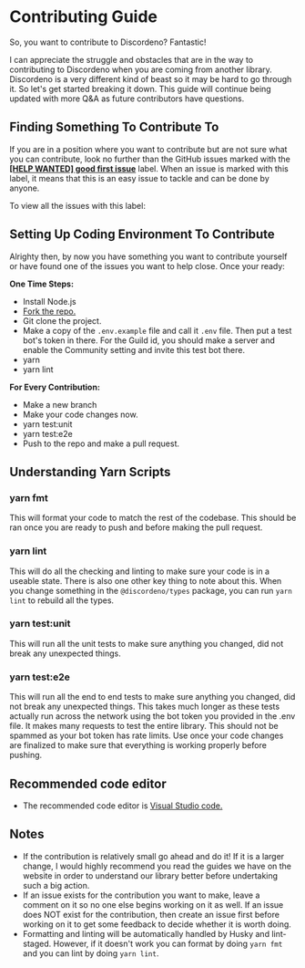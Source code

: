 # Contributing Guide

So, you want to contribute to Discordeno? Fantastic!

I can appreciate the struggle and obstacles that are in the way to contributing to Discordeno when you are coming from another library. Discordeno is a very different kind of beast so it may be hard to go through it. So let's get started breaking it down. This guide will continue being updated with more Q&A as future contributors have questions.

## Finding Something To Contribute To

If you are in a position where you want to contribute but are not sure what you can contribute, look no further than the GitHub issues marked with the [**[HELP WANTED] good first issue**](https://github.com/discordeno/discordeno/issues?q=is%3Aopen+is%3Aissue+label%3A%22%5BHELP+WANTED%5D+good+first+issue%22) label. When an issue is marked with this label, it means that this is an easy issue to tackle and can be done by anyone.

To view all the issues with this label:

## Setting Up Coding Environment To Contribute

Alrighty then, by now you have something you want to contribute yourself or have found one of the issues you want to help close. Once your ready:

**One Time Steps:**

- Install Node.js
- [Fork the repo.](https://github.com/discordeno/discordeno/fork)
- Git clone the project.
- Make a copy of the `.env.example` file and call it `.env` file. Then put a test bot's token in there. For the Guild id, you should make a server and enable the Community setting and invite this test bot there.
- yarn
- yarn lint

**For Every Contribution:**

- Make a new branch
- Make your code changes now.
- yarn test:unit
- yarn test:e2e
- Push to the repo and make a pull request.


## Understanding Yarn Scripts

### yarn fmt

This will format your code to match the rest of the codebase. This should be ran once you are ready to push and before making the pull request.

### yarn lint

This will do all the checking and linting to make sure your code is in a useable state. There is also one other key thing to note about this. When you change something in the `@discordeno/types` package, you can run `yarn lint` to rebuild all the types.

### yarn test:unit

This will run all the unit tests to make sure anything you changed, did not break any unexpected things.

### yarn test:e2e

This will run all the end to end tests to make sure anything you changed, did not break any unexpected things. This takes much longer as these tests actually run across the network using the bot token you provided in the .env file. It makes many requests to test the entire library. This should not be spammed as your bot token has rate limits. Use once your code changes are finalized to make sure that everything is working properly before pushing.

## Recommended code editor

- The recommended code editor is [Visual Studio code.](https://code.visualstudio.com)


## Notes

- If the contribution is relatively small go ahead and do it! If it is a larger change, I would highly recommend you read the guides we have on the website in order to understand our library better before undertaking such a big action.
- If an issue exists for the contribution you want to make, leave a comment on it so no one else begins working on it as well. If an issue does NOT exist for the contribution, then create an issue first before working on it to get some feedback to decide whether it is worth doing.
- Formatting and linting will be automatically handled by Husky and lint-staged. However, if it doesn't work you can format by doing `yarn fmt` and you can lint by doing  `yarn lint`.
